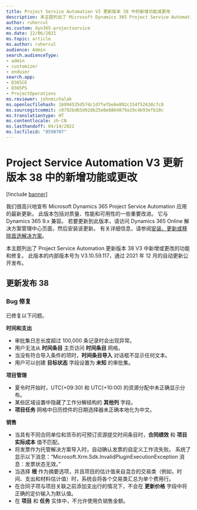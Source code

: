 ```yaml
---
title: Project Service Automation V3 更新版本 38 中的新增功能或更改
description: 本主题列出了 Microsoft Dynamics 365 Project Service Automation 更新发行版 38, V3 中的功能和修补程序。
author: ruhercul
ms.custom: dyn365-projectservice
ms.date: 12/06/2021
ms.topic: article
ms.author: ruhercul
audience: Admin
search.audienceType:
- admin
- customizer
- enduser
search.app:
- D365CE
- D365PS
- ProjectOperations
ms.reviewer: johnmichalak
ms.openlocfilehash: 16994535d57dc1d7fefbe6e892c154f52638c7c0
ms.sourcegitcommit: c0792bd65d92db25e0e8864879a19c4b93efb10c
ms.translationtype: HT
ms.contentlocale: zh-CN
ms.lasthandoff: 04/14/2022
ms.locfileid: "8598707"
---
```

# <a name="whats-new-or-changed-in-project-service-automation-update-release-38-v3"></a>Project Service Automation V3 更新版本 38 中的新增功能或更改

[!include [banner](../includes/psa-now-project-operations.md)]

我们很高兴地宣布 Microsoft Dynamics 365 Project Service Automation 应用的最新更新。 此版本包括对质量、性能和可用性的一些重要改进。 它与 Dynamics 365 9.x 兼容。 若要更新到此版本，请访问 Dynamics 365 Online 解决方案管理中心页面，然后安装该更新。 有关详细信息，请参阅[安装、更新或移除首选解决方案](/power-platform/admin/install-remove-preferred-solution)。

本主题列出了 Project Service Automation 更新版本 38 V3 中新增或更改的功能和修复。 此版本的内部版本号为 V3.10.59.117，通过 2021 年 12 月的自动更新公开发布。

## <a name="update-release-38"></a>更新发布 38

### <a name="bug-fixes"></a>Bug 修复

已修复以下问题。

**时间和支出**

- 审批集日志长度超过 100,000 条记录时会出现异常。
- 用户无法从 **时间条目** 主页访问 **时间条目** 网格。
- 当没有符合导入条件的项时，**时间条目导入** 对话框不显示任何文本。
- 用户可以创建 **目标状态** 字段设置为 **未知** 的审批集。

**项目管理**

- 夏令时开始时，UTC(+09:30) 和 UTC(+10:00) 的资源分配中未正确显示分布。
- 某些区域设置中隐藏了工作分解结构的 **其他列** 字段。
- **项目任务** 网格中日历控件的日期选择器未正确本地化为中文。

**销售**

- 当具有不同合同单位和货币的可预订资源提交时间条目时，**合同绩效** 和 **项目实际成本** 值不匹配。
- 将发票作为托管解决方案导入时，自动确认发票的自定义工作流失败。 系统了显示以下消息：“Microsoft.Xrm.Sdk.InvalidPluginExecutionException 消息：发票状态无效。”
- 当选择 **根** 作为摘要选项，并且项目的估计值来自混合的交易类（例如，时间、支出和材料估计值）时，系统会将各个交易类汇总为单个费用行。
- 在合同子项与项目关联之前添加支出行的情况下，不会在 **更新价格** 字段中将正确的定价输入为默认值。
- 在 **项目** 和 **任务** 实体中，不允许使用负销售金额。
